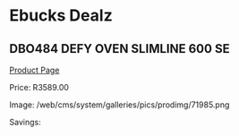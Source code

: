 
# Ebucks Dealz
## DBO484 DEFY OVEN SLIMLINE 600 SE
[Product Page](https://www.ebucks.com/web/shop/productSelected.do?prodId=1232918772&catId=704989856)

Price: R3589.00

Image: /web/cms/system/galleries/pics/prodimg/71985.png

Savings: 


	